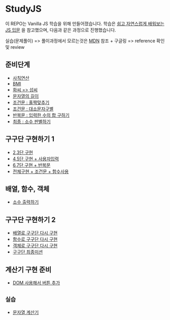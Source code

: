 # StudyJS

이 REPO는 Vanilla JS 학습을 위해 만들어졌습니다. 학습은 [쉽고 자연스럽게 배워보는 JS 입문](https://www.inflearn.com/course/javascript-자바스크립트-codesquad-masters_lv1) 을 참고했으며, 다음과 같은 과정으로 진행했습니다.

실습(문제풀이) => 풀이과정에서 모르는것은 [MDN](https://developer.mozilla.org/ko/docs/Learn/JavaScript/First_steps) 참조 + 구글링 => reference 확인 및 review


## 준비단계

* [사칙연산](./WebContent/level1/ex1-1.html)
* [BMI](./WebContent/level1/ex1-2.html)
* [화씨 => 섭씨](./WebContent/level1/ex1-3.html)
* [문자열의 길이](./WebContent/level1/ex1-4.html)
* [조건문 : 홀짝맞추기](./WebContent/level1/ex1-5.html)
* [조건문 : 대소문자구별](./WebContent/level1/ex1-6.html)
* [반복문 : 입력한 수의 합 구하기](./WebContent/level1/ex1-7.html)
* [최종 : 소수 판별하기](./WebContent/level1/ex1-8.html)

## 구구단 구현하기 1

* [2,3단 구현](./WebContent/level2/level2-1/README.md)
* [4,5단 구현 + 사용자입력](./WebContent/level2/level2-2/README.md)
* [6,7단 구현 + 반복문](./WebContent/level2/level2-3/README.md)
* [전체구현 + 조건문 + 함수사용](./WebContent/level2/level2-4/README.md)

## 배열, 함수, 객체

* [소수 출력하기](https://github.com/Com-Sun/StudyJS/tree/main/WebContent/level3)

## 구구단 구현하기 2

* [배열로 구구단 다시 구현](./WebContent/level4/level4-1)
* [함수로 구구단 다시 구현](./WebContent/level4/level4-2)
* [객체로 구구단 다시 구현](./WebContent/level4/level4-3)
* [구구단 최종미션](./WebContent/level4/level-final)

## 계산기 구현 준비

* [DOM 사용해서 버튼 추가](./WebContent/level5/level5-1)

## `실습`

* [문자열 계산기](./WebContent/level6/level6-1)